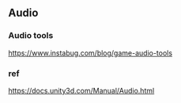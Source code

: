 ## Audio 


### Audio tools
https://www.instabug.com/blog/game-audio-tools


### ref
https://docs.unity3d.com/Manual/Audio.html
